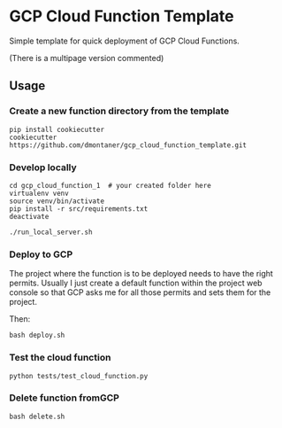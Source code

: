 # GCP Cloud Function Template

Simple template for quick deployment of GCP Cloud Functions.

(There is a multipage version commented)

## Usage

### Create a new function directory from the template

    pip install cookiecutter
    cookiecutter https://github.com/dmontaner/gcp_cloud_function_template.git

### Develop locally
    
    cd gcp_cloud_function_1  # your created folder here
    virtualenv venv
    source venv/bin/activate
    pip install -r src/requirements.txt
    deactivate

    ./run_local_server.sh

### Deploy to GCP

The project where the function is to be deployed needs to have the right permits.
Usually I just create a default function within the project web console
so that GCP asks me for all those permits and sets them for the project.

Then:

    bash deploy.sh 

### Test the cloud function

    python tests/test_cloud_function.py

### Delete function fromGCP

    bash delete.sh 
